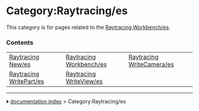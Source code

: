 # Category:Raytracing/es
This category is for pages related to the [Raytracing Workbench/es](Raytracing_Workbench/es.md).

### Contents

|     |     |     |
| --- | --- | --- |
| [Raytracing New/es](Raytracing_New/es.md) | [Raytracing Workbench/es](Raytracing_Workbench/es.md) | [Raytracing WriteCamera/es](Raytracing_WriteCamera/es.md) |
| [Raytracing WritePart/es](Raytracing_WritePart/es.md) | [Raytracing WriteView/es](Raytracing_WriteView/es.md) |



---
⏵ [documentation index](../README.md) > Category:Raytracing/es
